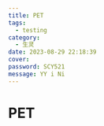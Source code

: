 ```yaml
---
title: PET
tags:
  - testing
category:
  - 生灵
date: 2023-08-29 22:18:39
cover:
password: SCY521
message: YY i Ni
---
```


# PET
